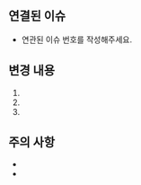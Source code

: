 <!-- .github/PULL_REQUEST_TEMPLATE.md -->

## 연결된 이슈
<!-- 
  예시: 
  - closes #123  
  - fixes #456  
-->
- 연관된 이슈 번호를 작성해주세요.


## 변경 내용
<!-- 
  * Issue에서 요청한 사항을 어떻게 해결했는지 간략히 요약합니다.
  * 주요 코드 변경점, 아키텍처/설정 수정 사항 등을 작성해주세요.
-->
1.
2.
3.


## 주의 사항
<!-- 
  배포 전/후에 확인해야 할 점, 마이그레이션 필요 여부, 기존 기능 영향 등 
-->
-
-  
